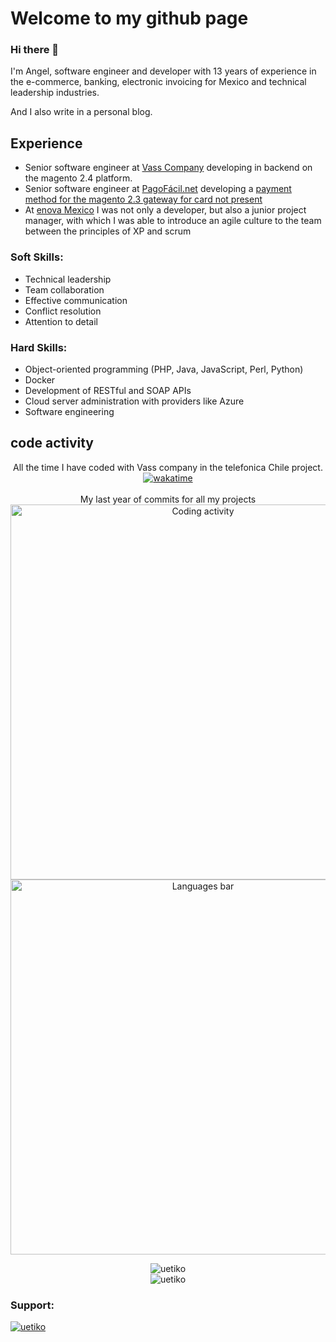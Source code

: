 #  Welcome to my github page

### Hi there 👋 
I'm Angel, software engineer and developer with 13 years of experience in the e-commerce, banking, electronic invoicing for Mexico and technical leadership industries.

And I also write in a personal blog.

 ## Experience
 
- Senior software engineer at [Vass Company](https://www.linkedin.com/company/vass-latam/) developing in backend on the magento 2.4 platform.
- Senior software engineer at [PagoFácil.net](https://www.linkedin.com/company/pagofacil/) developing a [payment method for the magento 2.3 gateway for card not present](https://packagist.org/packages/pagofacilnet/module-payment)
- At [enova Mexico](https://packagist.org/packages/enova/) I was not only a developer, but also a junior project manager, with which I was able to introduce an agile culture to the team between the principles of XP and scrum


### **Soft Skills:**
- Technical leadership
- Team collaboration
- Effective communication
- Conflict resolution
- Attention to detail

### **Hard Skills:**
- Object-oriented programming (PHP, Java, JavaScript, Perl, Python)
- Docker
- Development of RESTful and SOAP APIs
- Cloud server administration with providers like Azure
- Software engineering


## code activity

<p align="center">
  All the time I have coded with Vass company in the telefonica Chile project. 
  <br>
  <a href="https://wakatime.com/badge/user/8a272fcb-113b-4d48-b227-e717ab94571a/project/467ac21a-4804-43d5-a29f-9fa7ce129efe" target="_blank">
    <img src="https://wakatime.com/badge/user/8a272fcb-113b-4d48-b227-e717ab94571a/project/467ac21a-4804-43d5-a29f-9fa7ce129efe.svg" alt="wakatime">
  </a>
  <br><br>
  My last year of commits for all my projects
  <br>
  <a href="https://wakatime.com/@uetiko" target="_blank">
    <img src="https://wakatime.com/share/@uetiko/72f887e8-d80d-4022-91c6-44ddcba7c8f5.png" alt="Coding activity" width="600px">
  </a>
  <a href="https://wakatime.com/@uetiko" target="_blank">
    <img src="https://wakatime.com/share/@uetiko/49b46865-8eee-4eb2-bb69-5702965d0d2e.svg" alt="Languages bar" width="600px">
  </a>
</p>


<p align="center">
  <img src="https://github-readme-stats.vercel.app/api/top-langs?username=uetiko&show_icons=true&locale=en&layout=compact" alt="uetiko">
  <br>
  <img src="https://github-readme-stats.vercel.app/api?username=uetiko&show_icons=true&locale=en" alt="uetiko">
</p>


### Support:
[![uetiko](https://cdn.buymeacoffee.com/buttons/v2/default-yellow.png)](https://www.buymeacoffee.com/uetiko)

<!--
**uetiko/uetiko** is a ✨ _special_ ✨ repository because its `README.md` (this file) appears on your GitHub profile.

Here are some ideas to get you started:

- 🔭 I’m currently working on ...
- 🌱 I’m currently learning ...
- 👯 I’m looking to collaborate on ...
- 🤔 I’m looking for help with ...
- 💬 Ask me about ...
- 📫 How to reach me: ...
- 😄 Pronouns: ...
- ⚡ Fun fact: ...
-->
